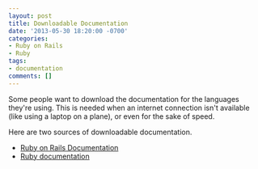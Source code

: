 ```yaml
---
layout: post
title: Downloadable Documentation
date: '2013-05-30 18:20:00 -0700'
categories:
- Ruby on Rails
- Ruby
tags:
- documentation
comments: []
---
```

Some people want to download the documentation for the languages they're using. This is needed when an internet connection isn't available (like using a laptop on a plane), or even for the sake of speed.

Here are two sources of downloadable documentation.

* [Ruby on Rails Documentation](http://railsapi.com/)
* [Ruby documentation](http://www.ruby-doc.org/downloads/)
